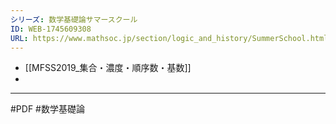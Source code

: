 ```yaml
---
シリーズ: 数学基礎論サマースクール
ID: WEB-1745609308
URL: https://www.mathsoc.jp/section/logic_and_history/SummerSchool.html
---
```


- [[MFSS2019_集合・濃度・順序数・基数]]
- 

---
#PDF #数学基礎論 